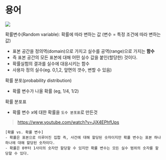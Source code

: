 # 용어

![](https://i.imgur.com/pkyG0xQ.png)

확률변수(Random variable): 확률에 따라 변하는 값 (변수 = 특정 조건에 따라 변하는 값)
- 표본 공간을 정의역(domain)으로 가지고 실수를 공역(range)으로 가지는 **함수**
- 즉 표본 공간의 모든 표본에 대해 어떤 실수 값을 붙인(할당한) 것이다.
- 확률실험의 결과를 실수에 대응시키는 함수
- 사용자 정의 실수(eg. 0,1,2, 앞면의 갯수, 변할 수 있음)

확률 분포(probability distribution)
- 확률 변수가 나올 확률 (eg, 1/4, 1/2)

확률 분포표
- 확률 변수 x에 대한 확률을 `도수 분포표`로 만든것

> https://www.youtube.com/watch?v=JjX4EPhfUps


```
[확률 vs. 확률 변수]
- 확률은 표본으로 이루어진 집합 즉, 사건에 대해 할당된 숫자이지만 확률 변수는 표본 하나 하나에 대해 할당된 숫자이다.
- 확률은 0부터 1사이의 숫자만 할당할 수 있지만 확률 변수는 모든 실수 범위의 숫자를 할당할 수 있다.
```


